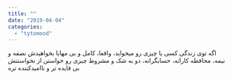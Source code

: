 ```yaml
---
title: ""
date: "2019-04-04"
categories: 
  - "tytomood"
---
```


اگه توی زندگی کسی یا چیزی رو میخواید، واقعا، کامل و بی مهابا بخواهیدش نصفه و نیمه، محافظه کارانه، حسابگرانه، دو به شک و مشروط چیزی رو خواستن از نخواستنش بی فایده تر و ناامیدکننده تره
